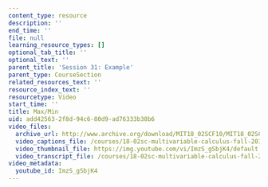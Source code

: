 ```yaml
---
content_type: resource
description: ''
end_time: ''
file: null
learning_resource_types: []
optional_tab_title: ''
optional_text: ''
parent_title: 'Session 31: Example'
parent_type: CourseSection
related_resources_text: ''
resource_index_text: ''
resourcetype: Video
start_time: ''
title: Max/Min
uid: add42563-2f8d-94c6-80d9-ad76333b38b6
video_files:
  archive_url: http://www.archive.org/download/MIT18_02SCF10/MIT18_02SCF10Rec_24_300k.mp4
  video_captions_file: /courses/18-02sc-multivariable-calculus-fall-2010/9d9591f17fc559a7a15d446d27438c2e_ImzS_gSbjK4.vtt
  video_thumbnail_file: https://img.youtube.com/vi/ImzS_gSbjK4/default.jpg
  video_transcript_file: /courses/18-02sc-multivariable-calculus-fall-2010/68dac82b1492eaf2b20755fd31602c0a_ImzS_gSbjK4.pdf
video_metadata:
  youtube_id: ImzS_gSbjK4
---
```

